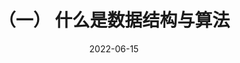 ---
title: （一） 什么是数据结构与算法
date: 2022-06-15
cover: https://github.com/SpiritGit/SpiritGit.github.io/raw/main/src/images/covers/python_logo.png
---